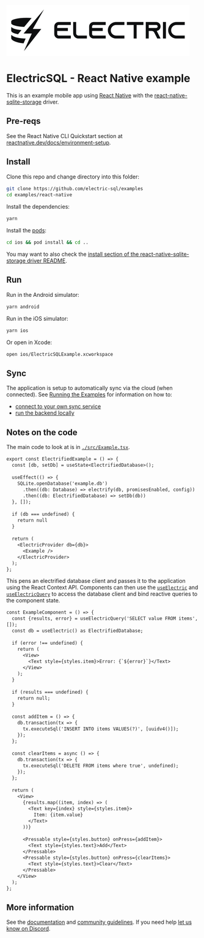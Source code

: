 <a href="https://electric-sql.com">
  <picture>
    <source media="(prefers-color-scheme: dark)"
        srcset="https://raw.githubusercontent.com/electric-sql/meta/main/identity/ElectricSQL-logo-light-trans.svg"
    />
    <source media="(prefers-color-scheme: light)"
        srcset="https://raw.githubusercontent.com/electric-sql/meta/main/identity/ElectricSQL-logo-black.svg"
    />
    <img alt="ElectricSQL logo"
        src="https://raw.githubusercontent.com/electric-sql/meta/main/identity/ElectricSQL-logo-black.svg"
    />
  </picture>
</a>

# ElectricSQL - React Native example

This is an example mobile app using [React Native](https://reactnative.dev) with the [react-native-sqlite-storage](https://www.npmjs.com/package/react-native-sqlite-storage) driver.

## Pre-reqs

See the React Native CLI Quickstart section at [reactnative.dev/docs/environment-setup](https://reactnative.dev/docs/environment-setup).

## Install

Clone this repo and change directory into this folder:

```sh
git clone https://github.com/electric-sql/examples
cd examples/react-native
```

Install the dependencies:

```sh
yarn
```

Install the [pods](https://cocoapods.org):

```sh
cd ios && pod install && cd ..
```

You may want to also check the [install section of the react-native-sqlite-storage driver README](https://github.com/andpor/react-native-sqlite-storage#installation).

## Run

Run in the Android simulator:

```sh
yarn android
```

Run in the iOS simulator:

```sh
yarn ios
```

Or open in Xcode:

```sh
open ios/ElectricSQLExample.xcworkspace
```

## Sync

The application is setup to automatically sync via the cloud (when connected). See [Running the Examples](https://electric-sql.com/docs/overview/examples) for information on how to:

- [connect to your own sync service](https://electric-sql.com/docs/overview/examples#option-2--connect-to-your-own-sync-service)
- [run the backend locally](https://electric-sql.com/docs/overview/examples#option-3--run-the-backend-locally)

## Notes on the code

The main code to look at is in [`./src/Example.tsx`](./src/Example.tsx).

```tsx
export const ElectrifiedExample = () => {
  const [db, setDb] = useState<ElectrifiedDatabase>();

  useEffect(() => {
    SQLite.openDatabase('example.db')
      .then((db: Database) => electrify(db, promisesEnabled, config))
      .then((db: ElectrifiedDatabase) => setDb(db))
  }, []);

  if (db === undefined) {
    return null
  }

  return (
    <ElectricProvider db={db}>
      <Example />
    </ElectricProvider>
  );
};
```

This pens an electrified database client and passes it to the application using the React Context API. Components can then use the [`useElectric`](https://electric-sql.com/docs/usage/frameworks#useelectric-hook) and [`useElectricQuery`](https://electric-sql.com/docs/usage/frameworks#useelectricquery-hook) to access the database client and bind reactive queries to the component state.

```tsx
const ExampleComponent = () => {
  const {results, error} = useElectricQuery('SELECT value FROM items', []);
  const db = useElectric() as ElectrifiedDatabase;

  if (error !== undefined) {
    return (
      <View>
        <Text style={styles.item}>Error: {`${error}`}</Text>
      </View>
    );
  }

  if (results === undefined) {
    return null;
  }

  const addItem = () => {
    db.transaction(tx => {
      tx.executeSql('INSERT INTO items VALUES(?)', [uuidv4()]);
    });
  };

  const clearItems = async () => {
    db.transaction(tx => {
      tx.executeSql('DELETE FROM items where true', undefined);
    });
  };

  return (
    <View>
      {results.map((item, index) => (
        <Text key={index} style={styles.item}>
          Item: {item.value}
        </Text>
      ))}

      <Pressable style={styles.button} onPress={addItem}>
        <Text style={styles.text}>Add</Text>
      </Pressable>
      <Pressable style={styles.button} onPress={clearItems}>
        <Text style={styles.text}>Clear</Text>
      </Pressable>
    </View>
  );
};
```

## More information

See the [documentation](https://electric-sql.com/docs) and [community guidelines](https://github.com/electric-sql/meta). If you need help [let us know on Discord](https://discord.gg/B7kHGwDcbj).
